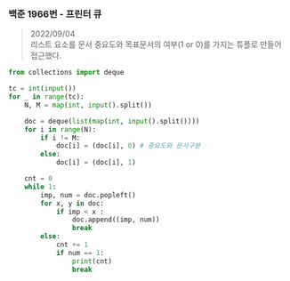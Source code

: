 ### 백준 1966번 - 프린터 큐

> 2022/09/04 <br>
> 리스트 요소를 문서 중요도와 목표문서의 여부(1 or 0)를 가지는 튜플로 만들어 접근했다.

```python
from collections import deque

tc = int(input())
for _ in range(tc):
    N, M = map(int, input().split())

    doc = deque(list(map(int, input().split())))
    for i in range(N):
        if i != M:
            doc[i] = (doc[i], 0) # 중요도와 문서구분
        else:
            doc[i] = (doc[i], 1)

    cnt = 0
    while 1:
        imp, num = doc.popleft()
        for x, y in doc:
            if imp < x :
                doc.append((imp, num))
                break
        else:
            cnt += 1
            if num == 1:
                print(cnt)
                break
```